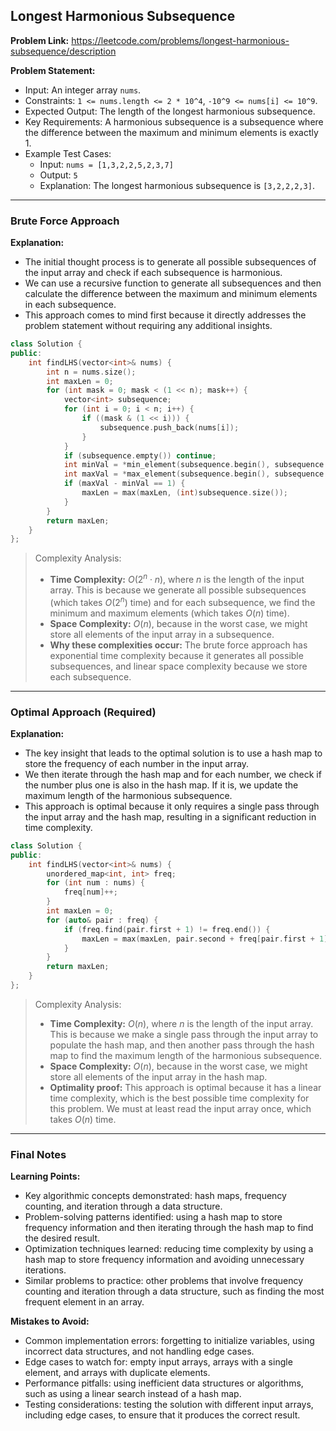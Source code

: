 ## Longest Harmonious Subsequence

**Problem Link:** https://leetcode.com/problems/longest-harmonious-subsequence/description

**Problem Statement:**
- Input: An integer array `nums`.
- Constraints: `1 <= nums.length <= 2 * 10^4`, `-10^9 <= nums[i] <= 10^9`.
- Expected Output: The length of the longest harmonious subsequence.
- Key Requirements: A harmonious subsequence is a subsequence where the difference between the maximum and minimum elements is exactly 1.
- Example Test Cases:
  - Input: `nums = [1,3,2,2,5,2,3,7]`
  - Output: `5`
  - Explanation: The longest harmonious subsequence is `[3,2,2,2,3]`.

---

### Brute Force Approach

**Explanation:**
- The initial thought process is to generate all possible subsequences of the input array and check if each subsequence is harmonious.
- We can use a recursive function to generate all subsequences and then calculate the difference between the maximum and minimum elements in each subsequence.
- This approach comes to mind first because it directly addresses the problem statement without requiring any additional insights.

```cpp
class Solution {
public:
    int findLHS(vector<int>& nums) {
        int n = nums.size();
        int maxLen = 0;
        for (int mask = 0; mask < (1 << n); mask++) {
            vector<int> subsequence;
            for (int i = 0; i < n; i++) {
                if ((mask & (1 << i))) {
                    subsequence.push_back(nums[i]);
                }
            }
            if (subsequence.empty()) continue;
            int minVal = *min_element(subsequence.begin(), subsequence.end());
            int maxVal = *max_element(subsequence.begin(), subsequence.end());
            if (maxVal - minVal == 1) {
                maxLen = max(maxLen, (int)subsequence.size());
            }
        }
        return maxLen;
    }
};
```

> Complexity Analysis:
> - **Time Complexity:** $O(2^n \cdot n)$, where $n$ is the length of the input array. This is because we generate all possible subsequences (which takes $O(2^n)$ time) and for each subsequence, we find the minimum and maximum elements (which takes $O(n)$ time).
> - **Space Complexity:** $O(n)$, because in the worst case, we might store all elements of the input array in a subsequence.
> - **Why these complexities occur:** The brute force approach has exponential time complexity because it generates all possible subsequences, and linear space complexity because we store each subsequence.

---

### Optimal Approach (Required)

**Explanation:**
- The key insight that leads to the optimal solution is to use a hash map to store the frequency of each number in the input array.
- We then iterate through the hash map and for each number, we check if the number plus one is also in the hash map. If it is, we update the maximum length of the harmonious subsequence.
- This approach is optimal because it only requires a single pass through the input array and the hash map, resulting in a significant reduction in time complexity.

```cpp
class Solution {
public:
    int findLHS(vector<int>& nums) {
        unordered_map<int, int> freq;
        for (int num : nums) {
            freq[num]++;
        }
        int maxLen = 0;
        for (auto& pair : freq) {
            if (freq.find(pair.first + 1) != freq.end()) {
                maxLen = max(maxLen, pair.second + freq[pair.first + 1]);
            }
        }
        return maxLen;
    }
};
```

> Complexity Analysis:
> - **Time Complexity:** $O(n)$, where $n$ is the length of the input array. This is because we make a single pass through the input array to populate the hash map, and then another pass through the hash map to find the maximum length of the harmonious subsequence.
> - **Space Complexity:** $O(n)$, because in the worst case, we might store all elements of the input array in the hash map.
> - **Optimality proof:** This approach is optimal because it has a linear time complexity, which is the best possible time complexity for this problem. We must at least read the input array once, which takes $O(n)$ time.

---

### Final Notes

**Learning Points:**
- Key algorithmic concepts demonstrated: hash maps, frequency counting, and iteration through a data structure.
- Problem-solving patterns identified: using a hash map to store frequency information and then iterating through the hash map to find the desired result.
- Optimization techniques learned: reducing time complexity by using a hash map to store frequency information and avoiding unnecessary iterations.
- Similar problems to practice: other problems that involve frequency counting and iteration through a data structure, such as finding the most frequent element in an array.

**Mistakes to Avoid:**
- Common implementation errors: forgetting to initialize variables, using incorrect data structures, and not handling edge cases.
- Edge cases to watch for: empty input arrays, arrays with a single element, and arrays with duplicate elements.
- Performance pitfalls: using inefficient data structures or algorithms, such as using a linear search instead of a hash map.
- Testing considerations: testing the solution with different input arrays, including edge cases, to ensure that it produces the correct result.